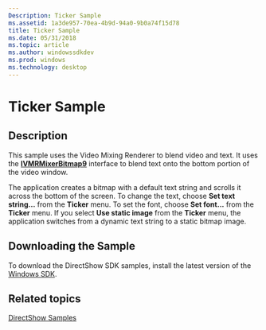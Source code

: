 ```yaml
---
Description: Ticker Sample
ms.assetid: 1a3de957-70ea-4b9d-94a0-9b0a74f15d78
title: Ticker Sample
ms.date: 05/31/2018
ms.topic: article
ms.author: windowssdkdev
ms.prod: windows
ms.technology: desktop
---
```


# Ticker Sample

## Description

This sample uses the Video Mixing Renderer to blend video and text. It uses the [**IVMRMixerBitmap9**](/windows/win32/Vmr9/nn-vmr9-ivmrmixerbitmap9?branch=master) interface to blend text onto the bottom portion of the video window.

The application creates a bitmap with a default text string and scrolls it across the bottom of the screen. To change the text, choose **Set text string...** from the **Ticker** menu. To set the font, choose **Set font...** from the **Ticker** menu. If you select **Use static image** from the **Ticker** menu, the application switches from a dynamic text string to a static bitmap image.

## Downloading the Sample

To download the DirectShow SDK samples, install the latest version of the [Windows SDK](http://go.microsoft.com/fwlink/p/?linkid=129787).

## Related topics

<dl> <dt>

[DirectShow Samples](directshow-samples.md)
</dt> </dl>

 

 



